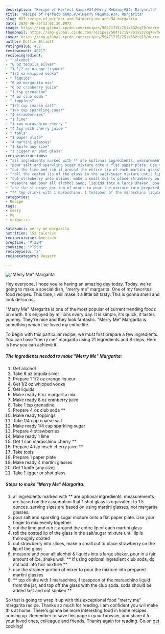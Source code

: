 ```yaml
---
description: "Recipe of Perfect &amp;#34;Merry Me&amp;#34; Margarita"
title: "Recipe of Perfect &amp;#34;Merry Me&amp;#34; Margarita"
slug: 687-recipe-of-perfect-and-34-merry-me-and-34-margarita
date: 2020-06-25T13:01:30.097Z
image: https://img-global.cpcdn.com/recipes/50471715/751x532cq70/merry-me-margarita-recipe-main-photo.jpg
thumbnail: https://img-global.cpcdn.com/recipes/50471715/751x532cq70/merry-me-margarita-recipe-main-photo.jpg
cover: https://img-global.cpcdn.com/recipes/50471715/751x532cq70/merry-me-margarita-recipe-main-photo.jpg
author: Dollie Elliott
ratingvalue: 4.2
reviewcount: 48217
recipeingredient:
- " alcohol"
- "6 oz tequila silver"
- "1 1/2 oz orange liqueur"
- "1/2 oz whipped vodka"
- " liquids"
- "6 oz margarita mix"
- "6 oz cranberry juice"
- "1 tsp grenadine"
- "4 oz club soda "
- " toppings"
- "1/4 cup coarse salt"
- "1/4 cup sparkling sugar"
- "4 strawberries"
- "1 lime"
- "1 can maraschino cherry "
- "4 tsp msch cherry juice "
- " tools"
- "1 paper plate"
- "4 martini glasses"
- "1 knife any size"
- "1 jigger or shot glass"
recipeinstructions:
- "all ingredients marked with ** are optional ingredients. measurements are based on the assumption that 1 shot glass is equivalent to 1.5 ounces. serving sizes are based on using martini glasses, not margarita glasses."
- "pour salt and sparkling sugar mixture onto a flat paper plate. Use your finger to mix evenly together"
- "cut the lime and rub it around the entire lip of each martini glass"
- "roll the coated lip of the glass in the salt/sugar mixture until lip is thoroughly coated"
- "cut strawberry into slices, make a small cut to place strawberry on the lip of the glass"
- "measure and pour all alcohol &amp; liquids into a large shaker, pour in a fair amount of ice, shake well. ** if using optional ingredient club soda, do not add into this mixture **"
- "use the strainer portion of mixer to pour the mixture into prepared martini glasses"
- "** top drinks with 1 maraschino, 1 teaspoon of the maraschino liquid from the jar, and top off the glass with the club soda. soda should be added last and not shaken **"
categories:
- Recipe
tags:
- merry
- me
- margarita

katakunci: merry me margarita 
nutrition: 152 calories
recipecuisine: American
preptime: "PT33M"
cooktime: "PT55M"
recipeyield: "2"
recipecategory: Dessert

---
```



![&#34;Merry Me&#34; Margarita](https://img-global.cpcdn.com/recipes/50471715/751x532cq70/merry-me-margarita-recipe-main-photo.jpg)

Hey everyone, I hope you're having an amazing day today. Today, we're going to make a special dish, &#34;merry me&#34; margarita. One of my favorites food recipes. This time, I will make it a little bit tasty. This is gonna smell and look delicious.



&#34;Merry Me&#34; Margarita is one of the most popular of current trending foods on earth. It's enjoyed by millions every day. It is simple, it's quick, it tastes yummy. They're nice and they look fantastic. &#34;Merry Me&#34; Margarita is something which I've loved my entire life.


To begin with this particular recipe, we must first prepare a few ingredients. You can have &#34;merry me&#34; margarita using 21 ingredients and 8 steps. Here is how you can achieve it.

<!--inarticleads1-->

##### The ingredients needed to make &#34;Merry Me&#34; Margarita:

1. Get  alcohol
1. Take 6 oz tequila silver
1. Prepare 1 1/2 oz orange liqueur
1. Get 1/2 oz whipped vodka
1. Get  liquids
1. Make ready 6 oz margarita mix
1. Make ready 6 oz cranberry juice
1. Take 1 tsp grenadine
1. Prepare 4 oz club soda **
1. Make ready  toppings
1. Take 1/4 cup coarse salt
1. Make ready 1/4 cup sparkling sugar
1. Prepare 4 strawberries
1. Make ready 1 lime
1. Get 1 can maraschino cherry **
1. Prepare 4 tsp msch cherry juice **
1. Take  tools
1. Prepare 1 paper plate
1. Make ready 4 martini glasses
1. Get 1 knife (any size)
1. Take 1 jigger or shot glass




<!--inarticleads2-->

##### Steps to make &#34;Merry Me&#34; Margarita:

1. all ingredients marked with ** are optional ingredients. measurements are based on the assumption that 1 shot glass is equivalent to 1.5 ounces. serving sizes are based on using martini glasses, not margarita glasses.
1. pour salt and sparkling sugar mixture onto a flat paper plate. Use your finger to mix evenly together
1. cut the lime and rub it around the entire lip of each martini glass
1. roll the coated lip of the glass in the salt/sugar mixture until lip is thoroughly coated
1. cut strawberry into slices, make a small cut to place strawberry on the lip of the glass
1. measure and pour all alcohol &amp; liquids into a large shaker, pour in a fair amount of ice, shake well. ** if using optional ingredient club soda, do not add into this mixture **
1. use the strainer portion of mixer to pour the mixture into prepared martini glasses
1. ** top drinks with 1 maraschino, 1 teaspoon of the maraschino liquid from the jar, and top off the glass with the club soda. soda should be added last and not shaken **




So that is going to wrap it up with this exceptional food &#34;merry me&#34; margarita recipe. Thanks so much for reading. I am confident you will make this at home. There's gonna be more interesting food in home recipes coming up. Remember to save this page in your browser, and share it to your loved ones, colleague and friends. Thanks again for reading. Go on get cooking!
